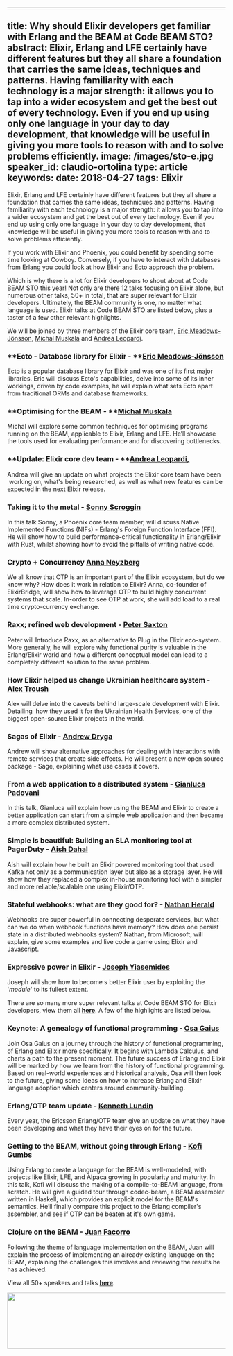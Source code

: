 
---
title: Why should Elixir developers get familiar with Erlang and the BEAM at Code BEAM STO?
abstract: Elixir, Erlang and LFE certainly have different features but they all share a foundation that carries the same ideas, techniques and patterns. Having familiarity with each technology is a major strength: it allows you to tap into a wider ecosystem and get the best out of every technology. Even if you end up using only one language in your day to day development, that knowledge will be useful in giving you more tools to reason with and to solve problems efficiently.
image: /images/sto-e.jpg
speaker_id: claudio-ortolina
type: article
keywords: 
date: 2018-04-27
tags: Elixir
---
Elixir, Erlang and LFE certainly have different features but they all share a foundation that carries the same ideas, techniques and patterns. Having familiarity with each technology is a major strength: it allows you to tap into a wider ecosystem and get the best out of every technology. Even if you end up using only one language in your day to day development, that knowledge will be useful in giving you more tools to reason with and to solve problems efficiently.

If you work with Elixir and Phoenix, you could benefit by spending some time looking at Cowboy. Conversely, if you have to interact with databases from Erlang you could look at how Elixir and Ecto approach the problem.

Which is why there is a lot for Elixir developers to shout about at Code BEAM STO this year! Not only are there 12 talks focusing on Elixir alone, but numerous other talks, 50+ in total, that are super relevant for Elixir developers. Ultimately, the BEAM community is one, no matter what language is used. Elixir talks at Code BEAM STO are listed below, plus a taster of a few other relevant highlights.

We will be joined by three members of the Elixir core team, <a href="https://codesync.global/speaker/eric-meadows-joensson/" style="text-decoration:none;"><u>Eric Meadows-J&ouml;nsson</u></a>, <a href="https://codesync.global/speaker/michal-muskala52/" style="text-decoration:none;"><u>Michal Muskala</u></a> and <a href="https://codesync.global/speaker/andrea-leopardi/" style="text-decoration:none;"><u>Andrea Leopardi</u></a>.

### **Ecto - Database library for Elixir - **<a href="https://codesync.global/speaker/eric-meadows-joensson/" style="text-decoration:none;"><u>Eric Meadows-J&ouml;nsson</u></a>

Ecto is a popular database library for Elixir and was one of its first major libraries. Eric will discuss Ecto&#39;s capabilities, delve into some of its inner workings, driven by code examples, he will explain what sets Ecto apart from traditional ORMs and database frameworks.

### **Optimising for the BEAM - **<a href="https://codesync.global/speaker/michal-muskala52/" style="text-decoration:none;"><u>Michal Muskala</u></a>

Michal will explore some common techniques for optimising programs running on the BEAM, applicable to Elixir, Erlang and LFE. He&rsquo;ll showcase the tools used for evaluating performance and for discovering bottlenecks.

### **Update: Elixir core dev team - **<a href="https://codesync.global/speaker/andrea-leopardi/" style="text-decoration:none;"><u>Andrea Leopardi,</u></a>

Andrea will give an update on what projects the Elixir core team have been &nbsp;working on, what&#39;s being researched, as well as what new features can be expected in the next Elixir release.

### **Taking it to the metal - <a href="https://codesync.global/speaker/sonny-scroggin/" style="text-decoration:none;"><u>Sonny Scroggin</u></a>**

In this talk Sonny, a Phoenix core team member, will discuss Native Implemented Functions (NIFs) - Erlang&#39;s Foreign Function Interface (FFI). He will show how to build performance-critical functionality in Erlang/Elixir with Rust, whilst showing how to avoid the pitfalls of writing native code.

### **Crypto + Concurrency <a href="https://codesync.global/speaker/anna-neyzberg/" style="text-decoration:none;"><u>Anna Neyzberg</u></a>**

We all know that OTP is an important part of the Elixir ecosystem, but do we know why? How does it work in relation to Elixir? Anna, co-founder of ElixirBridge, will show how to leverage OTP to build highly concurrent systems that scale. In-order to see OTP at work, she will add load to a real time crypto-currency exchange.

### **Raxx; refined web development - <a href="https://codesync.global/speaker/peter-saxton/" style="text-decoration:none;"><u>Peter Saxton</u></a>**

Peter will Introduce Raxx, as an alternative to Plug in the Elixir eco-system. More generally, he will explore why functional purity is valuable in the Erlang/Elixir world and how a different conceptual model can lead to a completely different solution to the same problem.

### **How Elixir helped us change Ukrainian healthcare system - <a href="https://codesync.global/speaker/alex-troush/" style="text-decoration:none;"><u>Alex Troush</u></a>**

Alex will delve into the caveats behind large-scale development with Elixir. Detailing &nbsp;how they used it for the Ukrainian Health Services, one of the biggest open-source Elixir projects in the world.

### **Sagas of Elixir - <a href="https://codesync.global/speaker/andrew-dryga/" style="text-decoration:none;"><u>Andrew Dryga</u></a>**

Andrew will show alternative approaches for dealing with interactions with remote services that create side effects. He will present a new open source package - Sage, explaining what use cases it covers.

### **From a web application to a distributed system - <a href="https://codesync.global/speaker/gianluca-padovani/" style="text-decoration:none;"><u>Gianluca Padovani</u></a>**

In this talk, Gianluca will explain how using the BEAM and Elixir to create a better application can start from a simple web application and then became a more complex distributed system.

### **Simple is beautiful: Building an SLA monitoring tool at PagerDuty - <a href="https://codesync.global/speaker/aish-dahal/" style="text-decoration:none;"><u>Aish Dahal</u></a>**

Aish will explain how he built an Elixir powered monitoring tool that used Kafka not only as a communication layer but also as a storage layer. He will show how they replaced a complex in-house monitoring tool with a simpler and more reliable/scalable one using Elixir/OTP.

### **Stateful webhooks: what are they good for? - <a href="https://codesync.global/speaker/nathan-herald/" style="text-decoration:none;"><u>Nathan Herald</u></a>**

Webhooks are super powerful in connecting desperate services, but what can we do when webhook functions have memory? How does one persist state in a distributed webhooks system? Nathan, from Microsoft, will explain, give some examples and live code a game using Elixir and Javascript.

### **Expressive power in Elixir - <a href="https://codesync.global/speaker/joseph-yiasemides/" style="text-decoration:none;"><u>Joseph Yiasemides</u></a>**

Joseph will show how to become s better Elixir user by exploiting the &#39;_module_&#39; to its fullest extent.

There are so many more super relevant talks at Code BEAM STO for Elixir developers, view them all <a href="https://codesync.global/conferences/code-beam-sto-2018/#Speakers">**here**</a>. A few of the highlights are listed below.

### **Keynote: A genealogy of functional programming - <a href="https://codesync.global/speaker/osa-gaius/" style="text-decoration:none;"><u>Osa Gaius</u></a>**

Join Osa Gaius on a journey through the history of functional programming, of Erlang and Elixir more specifically. It begins with Lambda Calculus, and charts a path to the present moment. The future success of Erlang and Elixir will be marked by how we learn from the history of functional programming. Based on real-world experiences and historical analysis, Osa will then look to the future, giving some ideas on how to increase Erlang and Elixir language adoption which centers around community-building.

### **Erlang/OTP team update - <a href="https://codesync.global/speaker/kenneth-lundin/" style="text-decoration:none;"><u>Kenneth Lundin</u></a>**

Every year, the Ericsson Erlang/OTP team give an update on what they have been developing and what they have their eyes on for the future.

### **Getting to the BEAM, without going through Erlang - <a href="https://codesync.global/speaker/kofi-gumbs/" style="text-decoration:none;"><u>Kofi Gumbs</u></a>**

Using Erlang to create a language for the BEAM is well-modeled, with projects like Elixir, LFE, and Alpaca growing in popularity and maturity. In this talk, Kofi will discuss the making of a compile-to-BEAM language, from scratch. He will give a guided tour through codec-beam, a BEAM assembler written in Haskell, which provides an explicit model for the BEAM&#39;s semantics. He&rsquo;ll finally compare this project to the Erlang compiler&#39;s assembler, and see if OTP can be beaten at it&#39;s own game.

### **Clojure on the BEAM - <a href="https://codesync.global/speaker/juan-facorro/" style="text-decoration:none;"><u>Juan Facorro</u></a>**

Following the theme of language implementation on the BEAM, Juan will explain the process of implementing an already existing language on the BEAM, explaining the challenges this involves and reviewing the results he has achieved.

View all 50+ speakers and talks <a href="https://codesync.global/conferences/code-beam-sto-2018/#Speakers">**here**</a>.

<a href="https://codesync.global/conferences/code-beam-sto-2018/#Speakers"><img alt="" src="/uploads/media/default/0001/01/06a9fcde8869cefb01ff9192e709b3e9d98a029a.jpeg" style="height:130px; width:800px" /></a>

<br />
&nbsp;

&nbsp;
